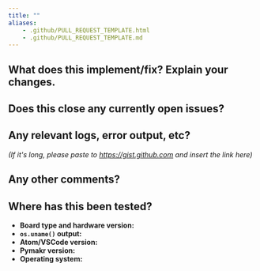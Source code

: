 ```yaml
---
title: ""
aliases:
    - .github/PULL_REQUEST_TEMPLATE.html
    - .github/PULL_REQUEST_TEMPLATE.md
---
```


## What does this implement/fix? Explain your changes.


## Does this close any currently open issues?


## Any relevant logs, error output, etc?
*(If it's long, please paste to https://gist.github.com and insert the link here)*


## Any other comments?


## Where has this been tested?
- **Board type and hardware version:**
- **`os.uname()` output:**
- **Atom/VSCode version:**
- **Pymakr version:**
- **Operating system:**

